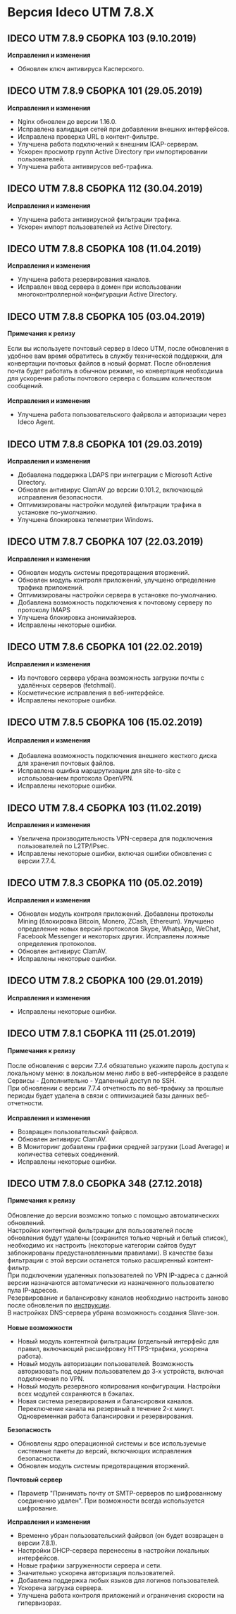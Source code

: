 # Версия Ideco UTM 7.8.X

## **IDECO UTM 7.8.9 СБОРКА 103 (9.10.2019)**

**Исправления и изменения**

* Обновлен ключ антивируса Касперского.

## **IDECO UTM 7.8.9 СБОРКА 101 (29.05.2019)**

**Исправления и изменения**

* Nginx обновлен до версии 1.16.0.
* Исправлена валидация сетей при добавлении внешних интерфейсов.
* Исправлена проверка URL в контент-фильтре.
* Улучшена работа подключений к внешним ICAP-серверам.
* Ускорен просмотр групп Active Directory при импортировании пользователей.
* Улучшена работа антивирусов веб-трафика.

## **IDECO UTM 7.8.8 СБОРКА 112 (30.04.2019)**

**Исправления и изменения**

* Улучшена работа антивирусной фильтрации трафика.
* Ускорен импорт пользователей из Active Directory.

## **IDECO UTM 7.8.8 СБОРКА 108 (11.04.2019)**

**Исправления и изменения**

* Улучшена работа резервирования каналов.
* Исправлен ввод сервера в домен при использовании многоконтроллерной конфигурации Active Directory.

## **IDECO UTM 7.8.8 СБОРКА 105 (03.04.2019)**

**Примечания к релизу**\
\
Если вы используете почтовый сервер в Ideco UTM, после обновления в удобное вам время обратитесь в службу технической поддержки, для конвертации почтовых файлов в новый формат. После обновления почта будет работать в обычном режиме, но конвертация необходима для ускорения работы почтового сервера с большим количеством сообщений.\
\
**Исправления и изменения**

* Улучшена работа пользовательского файрвола и авторизации через Ideco Agent.

## **IDECO UTM 7.8.8 СБОРКА 101 (29.03.2019)**

**Исправления и изменения**

* Добавлена поддержка LDAPS при интеграции с Microsoft Active Directory.
* Обновлен антивирус ClamAV до версии 0.101.2, включающей исправления безопасности.
* Оптимизированы настройки модулей фильтрации трафика в установке по-умолчанию.
* Улучшена блокировка телеметрии Windows.

## **IDECO UTM 7.8.7 СБОРКА 107 (22.03.2019)**

**Исправления и изменения**

* Обновлен модуль системы предотвращения вторжений.
* Обновлен модуль контроля приложений, улучшено определение трафика приложений.
* Оптимизированы настройки сервера в установке по-умолчанию.
* Добавлена возможность подключения к почтовому серверу по протоколу IMAPS
* Улучшена блокировка анонимайзеров.
* Исправлены некоторые ошибки.

## **IDECO UTM 7.8.6 СБОРКА 101 (22.02.2019)**

**Исправления и изменения**

* Из почтового сервера убрана возможность загрузки почты с удалённых серверов (fetchmail).
* Косметические исправления в веб-интерфейсе.
* Исправлены некоторые ошибки.

## **IDECO UTM 7.8.5 СБОРКА 106 (15.02.2019)**

#### **Исправления и изменения**

* Добавлена возможность подключения внешнего жесткого диска для хранения почтовых файлов.
* Исправлена ошибка маршрутизации для site-to-site с использованием протокола OpenVPN.
* Исправлены некоторые ошибки.

## **IDECO UTM 7.8.4 СБОРКА 103 (11.02.2019)**

**Исправления и изменения**

* Увеличена производительность VPN-сервера для подключения пользователей по L2TP/IPsec.
* Исправлены некоторые ошибки, включая ошибки обновления с версии 7.7.4.

## **IDECO UTM 7.8.3 СБОРКА 110 (05.02.2019)**

**Исправления и изменения**

* Обновлен модуль контроля приложений. Добавлены протоколы Mining (блокировка Bitcoin, Monero, ZCash, Ethereum). Улучшено определение новых версий протоколов Skype, WhatsApp, WeChat, Facebook Messenger и некоторых других. Исправлены ложные определения протоколов.
* Обновлен антивирус ClamAV.
* Исправлены некоторые ошибки.

## **IDECO UTM 7.8.2 СБОРКА 100 (29.01.2019)**

**Исправления и изменения**

* Исправлены некоторые ошибки.

## **IDECO UTM 7.8.1 СБОРКА 111 (25.01.2019)**

**Примечания к релизу**\
\
После обновления с версии 7.7.4 обязательно укажите пароль доступа к локальному меню: в локальном меню либо в веб-интерфейсе в разделе Сервисы - Дополнительно - Удаленный доступ по SSH.\
При обновлении с версии 7.7.4 отчетность по веб-трафику за прошлые периоды будет удалена в связи с оптимизацией базы данных веб-отчетности.\
\
**Исправления и изменения**

* Возвращен пользовательский файрвол.
* Обновлен антивирус ClamAV.
* В Мониторинг добавлены графики средней загрузки (Load Average) и количества сетевых соединений.
* Исправлены некоторые ошибки.

## **IDECO UTM 7.8.0 СБОРКА 348 (27.12.2018)**

**Примечания к релизу**\
\
Обновление до версии возможно только с помощью автоматических обновлений.\
Настройки контентной фильтрации для пользователей после обновления будут удалены (сохранится только черный и белый список), необходимо их настроить (некоторые категории сайтов будут заблокированы предустановленными правилами). В качестве базы фильтрации с этой версии останется только расширенный контент-фильтр.\
При подключении удаленных пользователей по VPN IP-адреса с данной версии назначаются автоматически из назначенного пользователю пула IP-адресов.\
Резервирование и балансировку каналов необходимо настроить заново после обновления по [инструкции](https://doc.ideco.ru/pages/viewpage.action?pageId=1278038).\
В настройках DNS-сервера убрана возможность создания Slave-зон.\
\
**Новые возможности**

* Новый модуль контентной фильтрации (отдельный интерфейс для правил, включающий расшифровку HTTPS-трафика, ускорена работа).
* Новый модуль авторизации пользователей. Возможность авторизовать под одним пользователем до 3-х устройств, включая подключения по VPN.
* Новый модуль резервного копирования конфигурации. Настройки всех модулей сохраняются в бэкапах.
* Новая система резервирования и балансировки каналов. Переключение канала на резервный в течение 2-х минут. Одновременная работа балансировки и резервирования.

**Безопасность**

* Обновлены ядро операционной системы и все используемые системные пакеты до версий, включающих исправления безопасности.
* Обновлен модуль системы предотвращения вторжений.

**Почтовый сервер**

* Параметр "Принимать почту от SMTP-серверов по шифрованному соединению удален". При возможности всегда используется шифрование.

**Исправления и изменения**

* Временно убран пользовательский файрвол (он будет возвращен в версии 7.8.1).
* Настройки DHCP-сервера перенесены в настройки локальных интерфейсов.
* Новые графики загруженности сервера и сети.
* Значительно ускорена авторизация пользователей.
* Добавлена поддержка любых языков для логинов пользователей.
* Ускорена загрузка сервера.
* Улучшена работа контроля приложений и ограничения скорости на гипервизорах.
